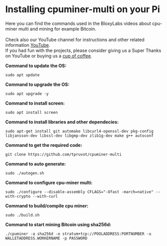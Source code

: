 # Installing cpuminer-multi on your Pi
Here you can find the commands used in the BloxyLabs videos about cpu-miner multi and mining for example Bitcoin.
<br>
<br>
Check also our YouTube channel for instructions and other related information [YouTube](https://www.youtube.com/@bloxylabs "YouTube").
<br>
If you had fun with the projects, please consider giving us a Super Thanks on YouTube or buying us a [cup of coffee](https://www.buymeacoffee.com/bloxylabs "cupofcoffee").


**Command to update the OS:**

```
sudo apt update
```

**Command to upgrade the OS:**

```
sudo apt upgrade -y
```

**Command to install screen:**

```
sudo apt install screen
```

**Command to install libraries and other dependecies:**

```
sudo apt-get install git automake libcurl4-openssl-dev pkg-config libjansson-dev libssl-dev libgmp-dev zlib1g-dev make g++ autoconf
```

**Command to get the required code:**

```
git clone https://github.com/tpruvot/cpuminer-multi
```

**Command to auto generate:**

```
sudo ./autogen.sh
```

**Command to configure cpu-miner multi:**

```
sudo ./configure --disable-assembly CFLAGS="-Ofast -march=native" --with-crypto --with-curl
```

**Command to build/compile cpu miner:**

```
sudo ./build.sh
```

**Command to start mining Bitcoin using sha256d:**

```
./cpuminer -a sha256d -o stratum+tcp://POOLADDRESS:PORTNUMBER -u WALLETADDRESS.WORKERNAME -p PASSWORD
```

